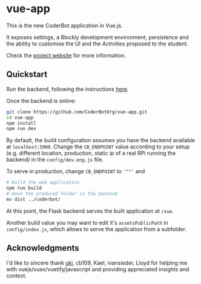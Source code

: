 # vue-app

This is the new CoderBot application in Vue.js.

It exposes settings, a Blockly development environment, persistence and the ability to customise the UI and the _Activities_ proposed to the student.

Check the [project website](https://www.coderbot.org) for more information.


## Quickstart

Run the backend, following the instructions [here](https://github.com/CoderBotOrg/coderbot/blob/develop/README.md).

Once the backend is online:

```bash
git clone https://github.com/CoderBotOrg/vue-app.git
cd vue-app
npm install
npm run dev
```

By default, the build configuration assumes you have the backend available at `localhost:5000`. Change the `CB_ENDPOINT` value according to your setup (e.g. different location, production, static ip of a real RPi running the backend) in the `config/dev.eng.js` file.

To serve in production, change `CB_ENDPOINT` to `'""'` and

```bash
# build the web application
npm run build
# move the produced folder in the backend
mv dist ../coderbot/
```

At this point, the Flask backend serves the built application at `/vue`.

Another build value you may want to edit it's `assetsPublicPath` in `config/index.js`, which allows to serve the application from a subfolder.

## Acknowledgments

I'd like to sincere thank [uki](https://uki.nz/cv), cb109, Kael, ivansieder, Lloyd for helping me with vuejs/vuex/vuetify/javascript and providing appreciated insights and context.
